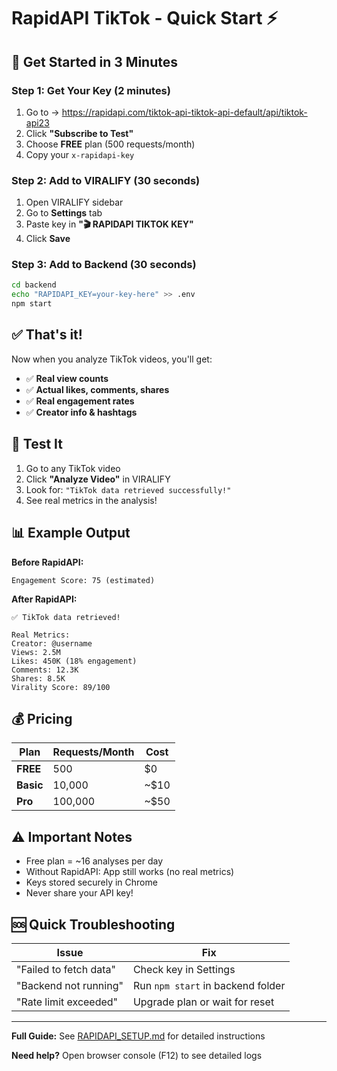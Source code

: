 # RapidAPI TikTok - Quick Start ⚡

## 🎯 Get Started in 3 Minutes

### Step 1: Get Your Key (2 minutes)
1. Go to → https://rapidapi.com/tiktok-api-tiktok-api-default/api/tiktok-api23
2. Click **"Subscribe to Test"**
3. Choose **FREE** plan (500 requests/month)
4. Copy your `x-rapidapi-key`

### Step 2: Add to VIRALIFY (30 seconds)
1. Open VIRALIFY sidebar
2. Go to **Settings** tab
3. Paste key in **"🎬 RAPIDAPI TIKTOK KEY"**
4. Click **Save**

### Step 3: Add to Backend (30 seconds)
```bash
cd backend
echo "RAPIDAPI_KEY=your-key-here" >> .env
npm start
```

## ✅ That's it!

Now when you analyze TikTok videos, you'll get:
- ✅ **Real view counts**
- ✅ **Actual likes, comments, shares**
- ✅ **Real engagement rates**
- ✅ **Creator info & hashtags**

## 🧪 Test It

1. Go to any TikTok video
2. Click **"Analyze Video"** in VIRALIFY
3. Look for: `"TikTok data retrieved successfully!"`
4. See real metrics in the analysis!

## 📊 Example Output

**Before RapidAPI:**
```
Engagement Score: 75 (estimated)
```

**After RapidAPI:**
```
✅ TikTok data retrieved!

Real Metrics:
Creator: @username
Views: 2.5M
Likes: 450K (18% engagement)
Comments: 12.3K
Shares: 8.5K
Virality Score: 89/100
```

## 💰 Pricing

| Plan | Requests/Month | Cost |
|------|----------------|------|
| **FREE** | 500 | $0 |
| **Basic** | 10,000 | ~$10 |
| **Pro** | 100,000 | ~$50 |

## ⚠️ Important Notes

- Free plan = ~16 analyses per day
- Without RapidAPI: App still works (no real metrics)
- Keys stored securely in Chrome
- Never share your API key!

## 🆘 Quick Troubleshooting

| Issue | Fix |
|-------|-----|
| "Failed to fetch data" | Check key in Settings |
| "Backend not running" | Run `npm start` in backend folder |
| "Rate limit exceeded" | Upgrade plan or wait for reset |

---

**Full Guide:** See [RAPIDAPI_SETUP.md](./RAPIDAPI_SETUP.md) for detailed instructions

**Need help?** Open browser console (F12) to see detailed logs

